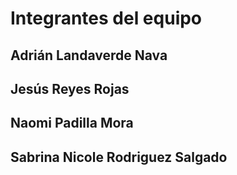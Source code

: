 # Integrantes del equipo

## Adrián Landaverde Nava
## Jesús Reyes Rojas
## Naomi Padilla Mora
## Sabrina Nicole Rodriguez Salgado
